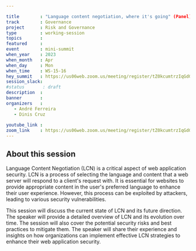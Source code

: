```yaml
---

title        : "Language content negotiation, where it's going" (Panel)
track        : Governance
project      : Risk and Governance
type         : working-session
topics       :
featured     :
event        : mini-summit
when_year    : 2023
when_month   : Apr
when_day     : Mon
when_time    : WS-15-16
hey_summit   : https://us06web.zoom.us/meeting/register/tZ0kcumtrzIqGdGU901Tm6DPqcl7usquqWYi 
session_slack:
#status       : draft
description  :
banner       : 
organizers   :
   - André Ferreira
   - Dinis Cruz
  
youtube_link : 
zoom_link    : https://us06web.zoom.us/meeting/register/tZ0kcumtrzIqGdGU901Tm6DPqcl7usquqWYi 
---
```



## About this session
Language Content Negotiation (LCN) is a critical aspect of web application security. LCN is a process of selecting the language and content that a web server will respond to a client's request with. It is essential for websites to provide appropriate content in the user's preferred language to enhance their user experience. However, this process can be exploited by attackers, leading to various security vulnerabilities.

 This session will discuss the current state of LCN and its future direction. The speaker will provide a detailed overview of LCN and its evolution over time. The session will also cover the potential security risks and best practices to mitigate them. The speaker will share their experience and insights on how organizations can implement effective LCN strategies to enhance their web application security.
